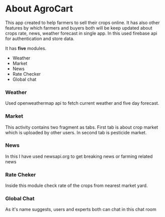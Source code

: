 # About AgroCart

This app created to help farmers to sell their crops online. It has also other features by which farmers and buyers both will be keep updated about crops rate, news, weather forecast in single app. In this used firebase api for authentication and store data.
  
It has **five** modules.

- Weather
- Market
- News
- Rate Checker
- Global chat

### Weather

Used openweathermap api to fetch current weather and five day forecast.

### Market

This activity contains two fragment as tabs. First tab is about crop market which is uploaded by other users. In second tab is pesticide market.

### News

In this I have used newsapi.org to get breaking news or farming related news

### Rate Cheker

Inside this module check rate of the crops from nearest market yard.

### Global Chat

As it's name suggests, users and experts both can chat in this chat room 

